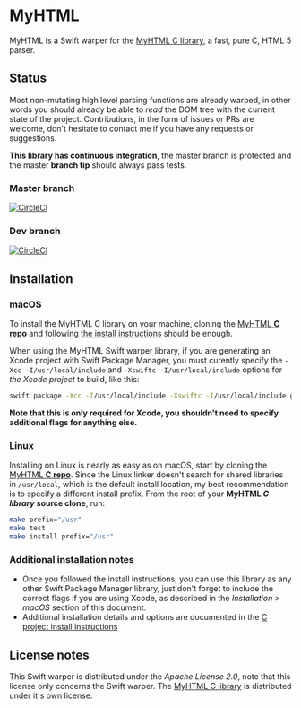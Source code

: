 # MyHTML

MyHTML is a Swift warper for the [MyHTML C library](https://github.com/lexborisov/myhtml), a fast, pure C, HTML 5 parser.

## Status
Most non-mutating high level parsing functions are already warped, in other words you should already be able to *read* the DOM tree with the current state of the project. Contributions, in the form of issues or PRs are welcome, don't hesitate to contact me if you have any requests or suggestions.

**This library has continuous integration**, the master branch is protected and the master **branch tip** should always pass tests.

### Master branch
[![CircleCI](https://circleci.com/gh/adtrevor/MyHTML/tree/master.svg?style=svg&circle-token=3808acb78aad3d4ac2be1cca928ca498b2447673)](https://circleci.com/gh/adtrevor/MyHTML/tree/master)

### Dev branch
[![CircleCI](https://circleci.com/gh/adtrevor/MyHTML/tree/dev.svg?style=svg&circle-token=3808acb78aad3d4ac2be1cca928ca498b2447673)](https://circleci.com/gh/adtrevor/MyHTML/tree/dev)

## Installation
### macOS
To install the MyHTML C library on your machine, cloning the [MyHTML **C repo**](https://github.com/lexborisov/myhtml) and following [the install instructions](https://github.com/lexborisov/myhtml/blob/master/INSTALL.md) should be enough.

When using the MyHTML Swift warper library, if you are generating an Xcode project with Swift Package Manager, you must curently specify the `-Xcc -I/usr/local/include` and `-Xswiftc -I/usr/local/include` options for *the Xcode project* to build, like this:
```bash
swift package -Xcc -I/usr/local/include -Xswiftc -I/usr/local/include generate-xcodeproj
```
**Note that this is only required for Xcode, you shouldn't need to specify additional flags for anything else.**

### Linux
Installing on Linux is nearly as easy as on macOS, start by cloning the [MyHTML **C repo**](https://github.com/lexborisov/myhtml). Since the Linux linker doesn't search for shared libraries in `/usr/local`, which is the default install location, my best recommendation is to specify a different install prefix.
From the root of your **MyHTML *C library* source clone**, run:
```bash
make prefix="/usr"
make test
make install prefix="/usr"
```

### Additional installation notes
- Once you followed the install instructions, you can use this library as any other Swift Package Manager library, just don't forget to include the correct flags if you are using Xcode, as described in the *Installation > macOS* section of this document.
- Additional installation details and options are documented in the [C project install instructions](https://github.com/lexborisov/myhtml/blob/master/INSTALL.md)

## License notes
This Swift warper is distributed under the *Apache License 2.0*, note that this license only concerns the Swift warper. The [MyHTML C library](https://github.com/lexborisov/myhtml) is distributed under it's own license.
